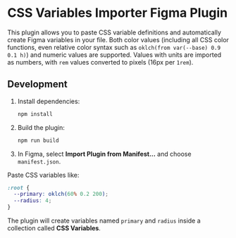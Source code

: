# CSS Variables Importer Figma Plugin

This plugin allows you to paste CSS variable definitions and automatically create Figma variables in your file. Both color values (including all CSS color functions, even relative color syntax such as `oklch(from var(--base) 0.9 0.1 h)`) and numeric values are supported. Values with units are imported as numbers, with `rem` values converted to pixels (16px per `1rem`).

## Development

1. Install dependencies:
   ```sh
   npm install
   ```
2. Build the plugin:
   ```sh
   npm run build
   ```
3. In Figma, select **Import Plugin from Manifest...** and choose `manifest.json`.

Paste CSS variables like:

```css
:root {
  --primary: oklch(60% 0.2 200);
  --radius: 4;
}
```

The plugin will create variables named `primary` and `radius` inside a collection called **CSS Variables**.
